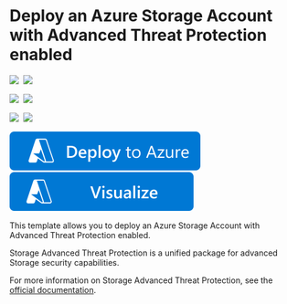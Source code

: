 # Deploy an Azure Storage Account with Advanced Threat Protection enabled

<IMG SRC="https://azurequickstartsservice.blob.core.windows.net/badges/201-storage-advanced-threat-protection-create/PublicLastTestDate.svg" />&nbsp;
<IMG SRC="https://azurequickstartsservice.blob.core.windows.net/badges/201-storage-advanced-threat-protection-create/PublicDeployment.svg" />&nbsp;

<IMG SRC="https://azurequickstartsservice.blob.core.windows.net/badges/201-storage-advanced-threat-protection-create/FairfaxLastTestDate.svg" />&nbsp;
<IMG SRC="https://azurequickstartsservice.blob.core.windows.net/badges/201-storage-advanced-threat-protection-create/FairfaxDeployment.svg" />&nbsp;

<IMG SRC="https://azurequickstartsservice.blob.core.windows.net/badges/201-storage-advanced-threat-protection-create/BestPracticeResult.svg" />&nbsp;
<IMG SRC="https://azurequickstartsservice.blob.core.windows.net/badges/201-storage-advanced-threat-protection-create/CredScanResult.svg" />&nbsp;

<a href="https://portal.azure.com/#create/Microsoft.Template/uri/https%3A%2F%2Fraw.githubusercontent.com%2FAzure%2Fazure-quickstart-templates%2Fmaster%2F201-storage-advanced-threat-protection-create%2Fazuredeploy.json" target="_blank">
    <img src="https://raw.githubusercontent.com/Azure/azure-quickstart-templates/master/1-CONTRIBUTION-GUIDE/images/deploytoazure.svg"/>
</a>
<a href="http://armviz.io/#/?load=https://raw.githubusercontent.com/Azure/azure-quickstart-templates/master/201-storage-advanced-threat-protection-create/azuredeploy.json" target="_blank">
    <img src="https://raw.githubusercontent.com/Azure/azure-quickstart-templates/master/1-CONTRIBUTION-GUIDE/images/visualizebutton.svg"/>
</a>

This template allows you to deploy an Azure Storage Account with Advanced Threat Protection enabled.

Storage Advanced Threat Protection is a unified package for advanced Storage security capabilities.

For more information on Storage Advanced Threat Protection, see the [official documentation]( https://docs.microsoft.com/en-us/azure/storage/common/storage-advanced-threat-protection).

